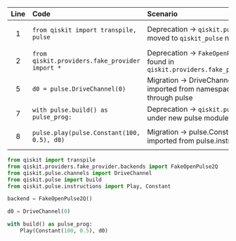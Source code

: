 | Line | Code | Scenario | Reference | Artifact | Refactoring |
| :--: | :--- | :------- | :-------: | :------- | :---------- |
| 1 | `from qiskit import transpile, pulse` | Deprecation -> `qiskit.pulse` deprecated, moved to `qiskit_pulse` namespace | qrn_ddbb-4b1935cfa87e41ffbd3e88e47a0af21a | qiskit.pulse | `from qiskit_qec.pulse import pulse` (substitute usages of pulse with qiskit_qec.pulse or the new location) |
| 2 | `from qiskit.providers.fake_provider import *` | Deprecation -> `FakeOpenPulse2Q` now found in `qiskit.providers.fake_provider.backends` | qrn_ddbb-fd1bdb5f242c497bad9c99e17b5daf87 | FakeOpenPulse2Q | `from qiskit.providers.fake_provider.backends import FakeOpenPulse2Q` |
| 5 | `d0 = pulse.DriveChannel(0)` | Migration -> DriveChannel must be imported from namespace, not accessed through pulse | qrn_ddbb-0aac9ab0b594456aa828f4b6024dd42f | DriveChannel | `from qiskit.pulse.channels import DriveChannel` and use `DriveChannel(0)` |
| 7 | `with pulse.build() as pulse_prog:` | Deprecation -> `qiskit.pulse.build` is now under new pulse module | qrn_ddbb-4b1935cfa87e41ffbd3e88e47a0af21a | pulse.build | Use the latest import as per new namespace |
| 8 | `pulse.play(pulse.Constant(100, 0.5), d0)` | Migration -> pulse.Constant and play now imported from pulse.instructions | qrn_ddbb-9be6f69a8c7e41659e51dbeefc38a9e6 | pulse.Constant, pulse.play | `from qiskit.pulse.instructions import Play, Constant` and create `Play(Constant(...), d0)` |

```python
from qiskit import transpile
from qiskit.providers.fake_provider.backends import FakeOpenPulse2Q
from qiskit.pulse.channels import DriveChannel
from qiskit.pulse import build
from qiskit.pulse.instructions import Play, Constant

backend = FakeOpenPulse2Q()

d0 = DriveChannel(0)

with build() as pulse_prog:
    Play(Constant(100, 0.5), d0)
```